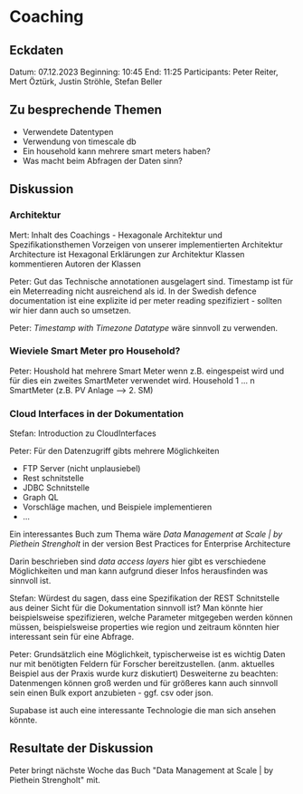 # Coaching

## Eckdaten

Datum: 07.12.2023 
Beginning: 10:45
End: 11:25
Participants: Peter Reiter, Mert Öztürk, Justin Ströhle, Stefan Beller

## Zu besprechende Themen

- Verwendete Datentypen
- Verwendung von timescale db
- Ein household kann mehrere smart meters haben?
- Was macht beim Abfragen der Daten sinn?

## Diskussion

### Architektur

Mert: Inhalt des Coachings - Hexagonale Architektur und Spezifikationsthemen
Vorzeigen von unserer implementierten Architektur
Architecture ist Hexagonal
Erklärungen zur Architektur
Klassen kommentieren
Autoren der Klassen

Peter: Gut das Technische annotationen ausgelagert sind. Timestamp ist für ein Meterreading nicht ausreichend als id. In der Swedish defence documentation ist eine explizite id per meter reading spezifiziert - sollten wir hier dann auch so umsetzen.

Peter: _Timestamp with Timezone Datatype_ wäre sinnvoll zu verwenden.

### Wieviele Smart Meter pro Household?

Peter: Houshold hat mehrere Smart Meter wenn z.B. eingespeist wird und für dies ein zweites SmartMeter verwendet wird.
Household 1 ... n SmartMeter (z.B. PV Anlage --> 2. SM)

### Cloud Interfaces in der Dokumentation

Stefan: Introduction zu CloudInterfaces

Peter: 
Für den Datenzugriff gibts mehrere Möglichkeiten
- FTP Server (nicht unplausiebel)
- Rest schnitstelle
- JDBC Schnitstelle
- Graph QL
- Vorschläge machen, und Beispiele implementieren
- ...

Ein interessantes Buch zum Thema wäre _Data Management at Scale | by Piethein Strengholt_
in der version Best Practices for Enterprise Architecture

Darin beschrieben sind _data access layers_ hier gibt es verschiedene Möglichkeiten und man kann aufgrund dieser Infos herausfinden was sinnvoll ist.

Stefan: Würdest du sagen, dass eine Spezifikation der REST Schnitstelle aus deiner Sicht für die Dokumentation sinnvoll ist? Man könnte hier beispielsweise spezifizieren, welche Parameter mitgegeben werden können müssen, beispielsweise properties wie region und zeitraum könnten hier interessant sein für eine Abfrage.

Peter: Grundsätzlich eine Möglichkeit, typischerweise ist es wichtig Daten nur mit benötigten Feldern für Forscher bereitzustellen. (anm. aktuelles Beispiel aus der Praxis wurde kurz diskutiert) Desweiterne zu beachten: Datenmengen können groß werden und für größeres kann auch sinnvoll sein einen Bulk export anzubieten - ggf. csv oder json.

Supabase ist auch eine interessante Technologie die man sich ansehen könnte.

## Resultate der Diskussion

Peter bringt nächste Woche das Buch "Data Management at Scale | by Piethein Strengholt" mit.
